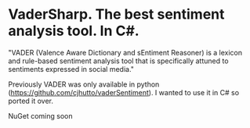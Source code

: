 # VaderSharp. The best sentiment analysis tool. In C#.

"VADER (Valence Aware Dictionary and sEntiment Reasoner) is a lexicon and rule-based sentiment analysis tool that is specifically attuned to sentiments expressed in social media."

Previously VADER was only available in python (https://github.com/cjhutto/vaderSentiment). I wanted to use it in C# so ported it over.

NuGet coming soon
